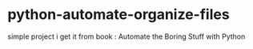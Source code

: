 # python-automate-organize-files
simple project i get it from book : Automate the Boring Stuff with Python
